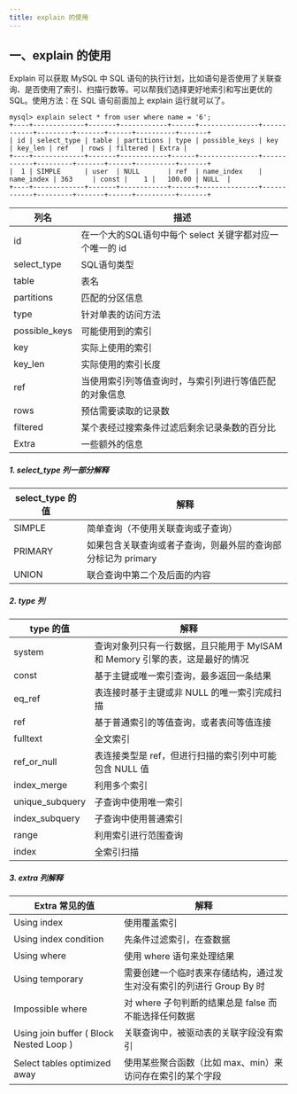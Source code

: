```yaml
---
title: explain 的使用
---
```


## 一、explain 的使用

Explain 可以获取 MySQL 中 SQL 语句的执行计划，比如语句是否使用了关联查询、是否使用了索引、扫描行数等。可以帮我们选择更好地索引和写出更优的 SQL。使用方法：在 SQL 语句前面加上 explain 运行就可以了。 

```
mysql> explain select * from user where name = '6';
+----+-------------+-------+------------+------+---------------+------------+---------+-------+------+----------+-------+
| id | select_type | table | partitions | type | possible_keys | key        | key_len | ref   | rows | filtered | Extra |
+----+-------------+-------+------------+------+---------------+------------+---------+-------+------+----------+-------+
|  1 | SIMPLE      | user  | NULL       | ref  | name_index    | name_index | 363     | const |    1 |   100.00 | NULL  |
+----+-------------+-------+------------+------+---------------+------------+---------+-------+------+----------+-------+
```

| 列名          | 描述                                                     |
| ------------- | -------------------------------------------------------- |
| id            | 在一个大的SQL语句中每个 select 关键字都对应一个唯一的 id |
| select_type   | SQL语句类型                                              |
| table         | 表名                                                     |
| partitions    | 匹配的分区信息                                           |
| type          | 针对单表的访问方法                                       |
| possible_keys | 可能使用到的索引                                         |
| key           | 实际上使用的索引                                         |
| key_len       | 实际使用的索引长度                                       |
| ref           | 当使用索引列等值查询时，与索引列进行等值匹配的对象信息   |
| rows          | 预估需要读取的记录数                                     |
| filtered      | 某个表经过搜索条件过滤后剩余记录条数的百分比             |
| Extra         | 一些额外的信息                                           |

##### 1. select_type 列一部分解释

| select_type 的值 | 解释                                                         |
| ---------------- | ------------------------------------------------------------ |
| SIMPLE           | 简单查询（不使用关联查询或子查询）                           |
| PRIMARY          | 如果包含关联查询或者子查询，则最外层的查询部分标记为 primary |
| UNION            | 联合查询中第二个及后面的内容                                 |

##### 2. type 列

| type 的值       | 解释                                                         |
| --------------- | ------------------------------------------------------------ |
| system          | 查询对象列只有一行数据，且只能用于 MyISAM 和 Memory 引擎的表，这是最好的情况 |
| const           | 基于主键或唯一索引查询，最多返回一条结果                     |
| eq_ref          | 表连接时基于主键或非 NULL 的唯一索引完成扫描                 |
| ref             | 基于普通索引的等值查询，或者表间等值连接                     |
| fulltext        | 全文索引                                                     |
| ref_or_null     | 表连接类型是 ref，但进行扫描的索引列中可能包含 NULL 值       |
| index_merge     | 利用多个索引                                                 |
| unique_subquery | 子查询中使用唯一索引                                         |
| index_subquery  | 子查询中使用普通索引                                         |
| range           | 利用索引进行范围查询                                         |
| index           | 全索引扫描                                                   |

##### 3. extra 列解释

| Extra 常见的值                          | 解释                                                         |
| --------------------------------------- | ------------------------------------------------------------ |
| Using index                             | 使用覆盖索引                                                 |
| Using index condition                   | 先条件过滤索引，在查数据                                     |
| Using where                             | 使用 where 语句来处理结果                                    |
| Using temporary                         | 需要创建一个临时表来存储结构，通过发生对没有索引的列进行 Group By 时 |
| Impossible where                        | 对 where 子句判断的结果总是 false 而不能选择任何数据         |
| Using join buffer ( Block Nested Loop ) | 关联查询中，被驱动表的关联字段没有索引                       |
| Select tables optimized away            | 使用某些聚合函数（比如 max、min）来访问存在索引的某个字段    |


